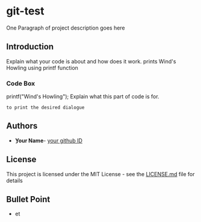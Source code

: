 # git-test
One Paragraph of project description goes here

## Introduction

Explain what your code is about and how does it work.
prints Wind's Howling using printf function

### Code Box 
printf("Wind's Howling");
Explain what this part of code is for.

```
to print the desired dialogue
```

 

## Authors

* **ِYour Name**- [your github ID](https://github.com/eyvy)

## License

This project is licensed under the MIT License - see the [LICENSE.md](LICENSE.md) file for details

## Bullet Point
* et
